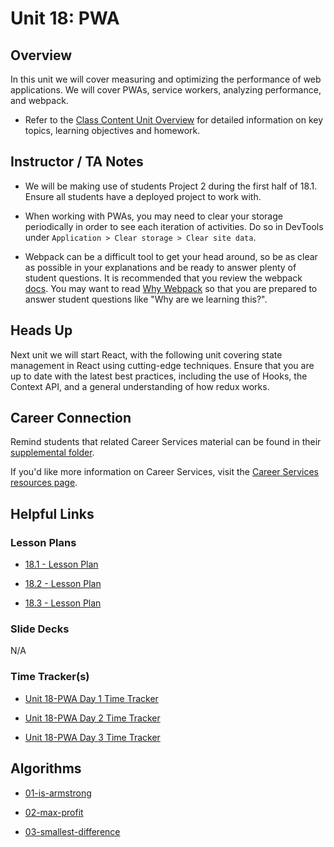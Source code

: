 # Unit 18: PWA

## Overview

In this unit we will cover measuring and optimizing the performance of web applications. We will cover PWAs, service workers, analyzing performance, and webpack.

  * Refer to the [Class Content Unit Overview](../../../01-Class-Content/18-PWA/README.md) for detailed information on key topics, learning objectives and homework.

## Instructor / TA Notes

* We will be making use of students Project 2 during the first half of 18.1. Ensure all students have a deployed project to work with.

* When working with PWAs, you may need to clear your storage periodically in order to see each iteration of activities. Do so in DevTools under `Application > Clear storage > Clear site data`.

* Webpack can be a difficult tool to get your head around, so be as clear as possible in your explanations and be ready to answer plenty of student questions. It is recommended that you review the webpack [docs](https://webpack.js.org/concepts). You may want to read [Why Webpack](https://webpack.js.org/concepts/why-webpack) so that you are prepared to answer student questions like "Why are we learning this?".

## Heads Up

Next unit we will start React, with the following unit covering state management in React using cutting-edge techniques. Ensure that you are up to date with the latest best practices, including the use of Hooks, the Context API, and a general understanding of how redux works.

## Career Connection
Remind students that related Career Services material can be found in their [supplemental folder](../../../01-Class-Content/18-PWA/04-Supplemental/CAREER-CONNECTION.md).

If you'd like more information on Career Services, visit the [Career Services resources page](http://bit.ly/CodingCS).


## Helpful Links

### Lesson Plans

  * [18.1 - Lesson Plan](01-Day_Performance/18.1-LESSON-PLAN.md)

  * [18.2 - Lesson Plan](02-Day_PWA/18.2-LESSON-PLAN.md)

  * [18.3 - Lesson Plan](03-Day_Webpack/18.3-LESSON-PLAN.md)

### Slide Decks

N/A

### Time Tracker(s)

  * [Unit 18-PWA Day 1 Time Tracker](https://docs.google.com/spreadsheets/d/1s5szPwHVNDpeiUlZ8ndGBiq6QTeTo7YW/edit?dls=true)

  * [Unit 18-PWA Day 2 Time Tracker](https://docs.google.com/spreadsheets/d/1nAEVVhWc660YTUTVAVndTty0U7snFwtW/edit?dls=true)

  * [Unit 18-PWA Day 3 Time Tracker](https://docs.google.com/spreadsheets/d/1dMB6lDHbRxoGMttesDEvRUvDDchhVtGM/edit?dls=true)

## Algorithms

  * [01-is-armstrong](../../../01-Class-Content/18-PWA/03-Algorithms/01-is-armstrong)

  * [02-max-profit](../../../01-Class-Content/18-PWA/03-Algorithms/02-max-profit)

  * [03-smallest-difference](../../../01-Class-Content/18-PWA/03-Algorithms/03-smallest-difference)
